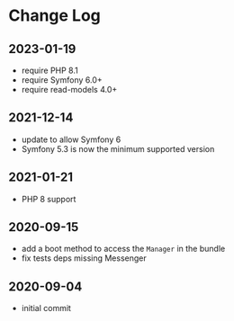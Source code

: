 Change Log
==========

2023-01-19
----------

 * require PHP 8.1
 * require Symfony 6.0+
 * require read-models 4.0+

2021-12-14
----------

 * update to allow Symfony 6
 * Symfony 5.3 is now the minimum supported version

2021-01-21
----------

 * PHP 8 support

2020-09-15
----------

 * add a boot method to access the `Manager` in the bundle
 * fix tests deps missing Messenger

2020-09-04
----------

 * initial commit
